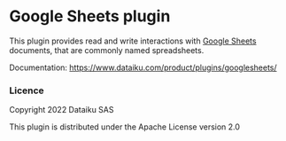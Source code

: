 # Google Sheets plugin

This plugin provides read and write interactions with [Google Sheets](https://www.google.com/intl/en_us/sheets/about/) documents, that are commonly named spreadsheets.

Documentation: https://www.dataiku.com/product/plugins/googlesheets/

### Licence

Copyright 2022 Dataiku SAS

This plugin is distributed under the Apache License version 2.0
